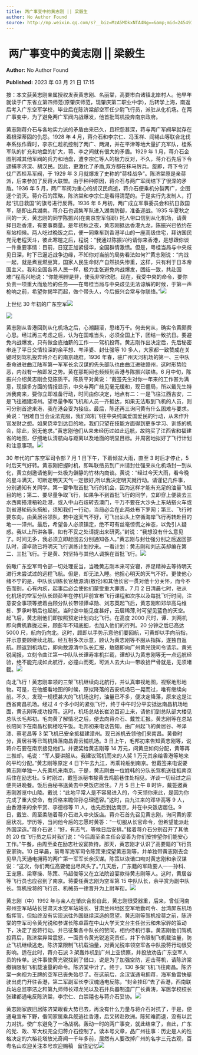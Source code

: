 ```yaml
---
title: ​两广事变中的黄志刚 || 梁毅生
author: No Author Found
source: http://mp.weixin.qq.com/s?__biz=MzA5MDkxNTA4Ng==&amp;mid=2454913281&amp;idx=1&amp;sn=439ca68b9b5ea4c07fd7f3435efa2b97&amp;chksm=87a3c960b0d44076ec722d1e3651f0cd26979172eab67185b42a808154f479a10947cfcc77fa&poc_token=HJ_Do2ejHyO-wNZGG8Q1S8FdPgy1YBBEob-nUEme
---
```


# ​ 两广事变中的黄志刚 || 梁毅生

**Author:** No Author Found

**Published:** 2023 年 03 月 21 日 17:15

按：本文获黄志刚亲属授权发表黄志刚、名丽棠，高要市白诸镇北岸村人。他早年就读于广东省立第四师范(原肇庆师范，现肇庆第二职业中学)，后转学上海，南返后考入广东空军学校，毕业后在陈济棠部空军任少尉飞行员，派驻从化机场。在两广事变中，为了避免两广军阀内战爆发，他首批驾机投奔南京政府。

黄志刚蒋介石与各地实力派的矛盾由来已久，且积怨甚深，蒋与两广军阀早就存在着根深蒂固的仇怨。1928 年 4 月，蒋介石和李宗仁、冯玉祥、阎锡山等联合北伐奉系张作霖时，李宗仁趁机控制了两广、两湖，并在平津等地大量扩充军队，桂系军队的扩充和地盘的扩大，蒋、李之间就有很大的矛盾。1929 年 1 月，蒋介石企图削减其他军阀的兵力和地盘，遭李宗仁等人的极力反对，不久，蒋介石先后下令逮捕李济深、胡汉民。因此，更激化了矛盾,双方都在秣马厉兵。旋即，蒋下令讨伐广西桂系军阀，于 1929 年 3 月就爆发了史称的“蒋桂战争”。陈济棠原是亲蒋派，后来参加了反蒋大联盟。由于种种原因，蒋介石与两广军阀结下了很深的矛盾。1936 年 5 月，两广军阀为重心的胡汉民病逝，蒋介石便乘机分裂两广，企图逐个消灭。蒋介石的策略，陈济棠和李宗仁是看得清楚的。于是实行先发制人，打起“抗日救国”的旗号进行反蒋。1936 年 6 月初，两广成立军事委员会和抗日救国军，随即出兵湖南。蒋介石也调集军队进入湖南防御，准备迎战。1935 年夏秋之间的一天，黄志刚的同学陈振兴(在南京空军任职) 托人带口信到从化机场，请黄择日赴香港，有要事商量。是年初秋之夜，黄志刚抵达香港九龙，陈振兴已依约在车站相候。两人吃过晚饭之后，便一同乘车到香港半山的一座高级住宅，拜访国民党元老程天斗，彼此寒暄之后，程说：“我通过陈振兴约请你来香港，是想跟你谈一件重要事情：目前，日寇正加紧侵华，全国群情激愤。但是，粤桂当局与中央歧见日深，时下已逼近战争边缘，不知你对当前的局势看法如何?”黄志刚说：“内战一起，就是煮豆燃豆箕，国家人民生命财产自然损失惨重，这样，只有利于日本帝国主义。我和全国各界人民一样，极力主张避免内战爆发，团结一致，共赴国难!”程高兴地说：“你能明辨是非，使我非常欣慰。现在，我受中央的命令，要你负责一项重大而危险的任务——在粤桂当局与中央歧见无法谅解的时候，于第一声枪响之前，希望你揭竿而起，做个带头人，今后振兴会常与你联络。”![](https://mmbiz.qpic.cn/mmbiz_jpg/PJWG74pLsMb0x2qXFHiaMibHcKtVSx2iarb1U1RcjaDtxYibuHXhQTIgCWfDgwsASkT3DqtClNcFd2EQqajxg8muQw/640)

上世纪 30 年初的广东空军![](https://mmbiz.qpic.cn/mmbiz_jpg/PJWG74pLsMb0x2qXFHiaMibHcKtVSx2iarbHicW6c61S9IPthv2dT9Niam3lycW4u00icuHoPD1dD9RG6Hk7ZpGOnLdg/640)

![](https://mmbiz.qpic.cn/mmbiz_jpg/PJWG74pLsMb0x2qXFHiaMibHcKtVSx2iarbxHWMz6xkK0YO46lJkxMw9vUjmN1U8QI8r1pM6ngUBboLHZh216YZsQ/640)

黄志刚从香港回到从化机场之后，心潮翻滚，思绪万千。何去何从，确实令黄颇费心思。经过再三考虑之后，认为在国难当头，必须全国上下，团结一致抗日。要避免内战爆发，只有做金底抽薪的工作一一驾机投蒋。黄志刚作出决定后，先后秘密串连了平日交情较深的余平想、岑泽婆、封仕强等 10 多人，大家都一致赞成在关键时刻驾机投奔蒋介石的南京政府。1936 年春，驻广州天河机场的第一、三中队泰命进驻曲江陆军第一军军长余汉谋的先头部队也由曲江进驻赣州，这时形势险恶，内战有一触即发之势。黄在那期间也频频到香港与陈振兴联络。6 月中旬，陈振兴介绍黄志刚会见陈质平。陈质平对黄说：“戴签先生对你一年来的工作甚为满意，现据多方面的情报显示，中央与两广歧见毫无缓和，现已僵局，所以戴先生特派我南来，要你立即准备行动，时间由你决定，地点有二：一是飞往江西吉安，二是飞往福建漳州。望尽量争取飞机和人员一齐抵达，如果无法取到飞机的人员，则可分别首途来港，我在港会妥为接应。最后，陈还再三询问黄有什么困难与要求。黄说：“困难自当会设法克服，我们驾机飞往中央纯属爱国爱民的行动，从未作升官发财之想。如果侥幸到达目的地，我们只望在技能方面得到更多学习、训练的机会，除此，别无他求。”黄志刚他们从来未经历过如此远航，故购买了江西省和福建省的地图，仔细地认清航向与距离以及地面的明显目标。并周密地拟好了飞行计划和注意事项。![](https://mmbiz.qpic.cn/mmbiz_jpg/PJWG74pLsMb0x2qXFHiaMibHcKtVSx2iarbu3SGWMs7Gib1pTnQf5dibLfI4ZbvR16cVagkgZibB7U0oRTLGyYYdXWQg/640)

30 年代的广东空军司令部 7 月 1 日下午，下着倾盆大雨，直至 3 时后才停止，5 时后天气好转。黄志刚把握时机，即叫联络员到广州请封仕强来从化机场封一到从化，黄立刻邀请他到一处极为僻静的竹林内商谈。黄说：“经过今天大雨，看今晚的星斗满天，可断定明天天气一定很好,所以我决定明天就行动。请谨记几件事，分别通知有关同学。第一要争取首批飞行的机会，因为这样才能有充足的油量飞抵目的地；第二、要尽量争取飞行，如果争不到首批飞行的同学，立即穿上便装去三水西南搭港梧轮赴港，或入中山石歧转去澳门，千万不要在大沙头上东站搭火车或到省港轮码头搭船，须知我们一行动，当局必会在此两处布下罗网；第三、飞行时要东向，由黄居谷领队，若中途天气不好，可飞出汕头上空循海岸飞行再转赴目的地一一漳州。最后，希望各人必须镇定，绝不可有丝毫惊慌之神态，以免引人疑惑。我以上所讲各事，如有不妥之处请提出来研究。”封说：“我想没有什么意见了。时间无多，我必须立即赶回去分别通知各人。”黄志刚与封仕强分别之后返回部队时，谭卓勋已将明天飞行训练计划抄来。一看计划：黄志刚和刘志英却编在第二、三批飞行。于是黄、刘坚持与其他人调换在首批飞行。![](https://mmbiz.qpic.cn/mmbiz_jpg/PJWG74pLsMb0x2qXFHiaMibHcKtVSx2iarb36fsHwv2Eic3Mz97NjEDeDILPD9C3uOsDGEYha0fwesp0arkheWXPbA/640)

俯瞰广东空军司令部一切处理妥当，当晚黄志刚本来可安寝，养足精神去等待明天进行未尝试过的远程飞航。但是，却无法入睡。他担心明天的天气不好。更使他心绪不宁的是，中队长训练长官敖源清(敖伦)和其他长官一贯对他十分关怀，而今不告而别，心有内疚，起事后必会使他们蒙受重大罪责。7 月 2 日清晨七时，驻从化机场的空军分队长顾彭年在停机坪前宣布飞行课程和次序以及每批飞行时间，注意安全事项等接着由顾分队长带领谭卓勋、刘志英起飞后，黄志刚和邓华高马维栋、罗承叶稍后也起航。当时空中能见度甚好，云层稀薄,时可望见蓝色的天空。起飞后，黄志刚他们即按照预定计划向北飞行。在高度 2000 尺时，谭、刘两机即向黄机靠拢过来，顾彭年不知底细，也加入他们的行列。20 分钟之后已高达 5000 尺，航向仍向北。这时，顾即以手势示意他们要回航，可黄却以手向前指，并示意要顾继续北航。经互相多次示意，顾认为黄志刚等不服从指挥，遂独自返航。顾返到机场后，即向敖源清中队长汇报，敖随即向广州黄光锐司令请示。黄光锐闻报，立刻令曲江第一中队队长谭寿率机拦截，谭却认为黄志刚等无一点远航经验，绝不能完成如此航行，必撞山而死，可派人去大山一带收拾尸骨就是，无须堵截。![](https://mmbiz.qpic.cn/mmbiz_jpg/PJWG74pLsMb0x2qXFHiaMibHcKtVSx2iarbFkTBiaqkRyEpiaLFTawK5EgBh9iaWfbicJXeUAyM1jbwNw2UzMnJALpndQ/640)

向北飞行！黄志刚率领的三架飞机继续向北航行，并认真审视地图，视察地形地物。可是，在他细看地图的时候，原拟降落的吉安机场已一晃而过，唯有继续向前。不久，发现一规模甚大的飞机场这时，油量已不多，便决定降落，原来这是江西省南昌机场。经过 4 个多小时的紧张飞行，终于中午时分平安抵达南昌机场地面，黄志刚等成功投蒋。这时，机场总站长崔沧百迎上来，请他们到总队部大楼见总队长毛邦初。毛向黄了解情况之后，便去向蒋介石、戴笠汇报。黄志刚等在总站长陪同下在南昌松鹤楼吃午饭。毛邦初来电话告知，由广州起飞的黄居谷、岑泽漆、蔡老昌等 3 架飞机已安全抵福建漳州。现已派机去领他们来南昌。黄昏时分，黄居谷等已驾机降落南昌青云铺机场。3 日上午，毛邦初来告知黄志刚等，说蒋介石要在南京接见他们。并要奖给黄志刚等 14 万元，问黄应如何分配，黄等再三推却。毛说：“军人要讲服从。我建议驾机而来的人奖 1 万元其余给香港等地来的平均分配。”黄志刚等原定 4 日下午去九江，再乘轮船到南京。但戴签来电说要黄志刚单独一人先乘机来南京。于是，黄志刚由一位姓韩的分队长驾机送往抵南京后住在励志社。5 时刚过，戴签派秘书接黄去鸡鹅巷住处相见。详谈一切经过之后便共进晚餐。饭后由秘书送黄去中央饭店居住。7 月 5 日上午 8 时许，戴签邀黄志刚游览中山陵。戴说：“此地平常人是不容易进入的，今天领你来此，是因为你完成了重大使命，有资格来瞻仰孙总理遗容。”这时，由九江来的邓华高等 9 人，由香港来的余平赏、李德标等 11 人，也先后到达南京，并在中央饭店居住。9 日，戴笠、周至柔随着蒋介石进入中央饭店。蒋介石首先召见黄志刚，询问黄的家庭状况，学历等，当问他今后的志愿时黄答：“一切服从长官命令，但希望能派赴外国深造。”蒋介石说：“好，有志气，等候日后安排。”接着蒋介石分别召开了其他的 20 位飞行员之后对我们说：“今后周至柔主任会妥善为你们安排望你们能安心工作。”午餐，由周至柔在励志社设宴款待。那天，黄志刚才认识了高要籍的飞行员安家驹。10 日早晨，前粤军海军司令陈策来探望黄志刚等，并单独带黄志刚去会见早几天通电拥蒋的两广第一军军长余汉谋。陈策以诙谐口吻对黄志刚和余汉谋说：“这次，你们两位高要佬出尽风头了。”几天后，广东籍的军政要人一一孙科、王宠惠、梁寒操、陈策、马超俊等又在立法院设宴款待黄志刚等人。这时，黄居谷等飞行员也应召到了南京。蒋委任黄志刚为空军第 15 中队队长，余平赏为副中队长。驾机投蒋的飞行员、机械员一律晋升为上尉军衔。![](https://mmbiz.qpic.cn/mmbiz_jpg/PJWG74pLsMb0x2qXFHiaMibHcKtVSx2iarbQZLpnuBdvuX9oYib6sYnZxgWmMFdVRdmCCMK664mDGvh5LCglwGujFw/640)

黄志刚（中）1992 年与亲人在肇庆合影自此，黄志刚很受器重，后来，曾任河南郑州空军站站长甘肃天水空军站站长、甘肃兰州地区空军地勤司令、台湾屏东机场指挥官。但始终没有实现派往外国继续深造的愿望。黄志刚等驾机投蒋之前，陈济棠的空军司令黄光锐和参谋长陈卓霖在中山大学天文台主任张云和朱家骅的策动下，决定了投蒋行动，并已征集各中队长的赞同，相约待机行事。黄志刚他们驾机投蒋后，陈济棠异常震怒，一面责令黄光锐追究责任，并下令限制飞机载油量，防止飞机继续逃走。陈济棠限制飞机载油量，对黄光锐率领空军各中队投蒋行动很受影响。适在此时，蒋介石派 3 架轰炸机到广州上空侦察，并投放劝告广东空军人员的传单。这件事使黄光锐找到了借口，说是为了加强空防，迎击蒋机，请陈济棠撤销限制飞机载油量的命令。陈济棠中计了。终于，130 多架飞机飞往南昌。陈济棠一向视为王牌的空军已丧失殆尽了。在这前后，余汉谋通电拥蒋，海军鱼雷快艇驶出虎门开往香港，第二军副军长李汉魂通电反陈，“封金挂印”去了香港，西南联兵站总监李洁之和第九师师长邓龙光以及石井兵器制造厂厂长黄涛，军医学校校长张建都通电反陈济棠，李宗仁、白崇禧也与蒋介石妥协。![](https://mmbiz.qpic.cn/mmbiz_jpg/PJWG74pLsMb0x2qXFHiaMibHcKtVSx2iarbOc5p7TNaibINIApk6EicvxcHicUkmTVTBRKibG7zF6FiaE4xC2pbLuPhib9A/640)

黄志刚家族旧居陈济棠眼看大势已去，再没有什么力量与蒋介石对抗了，于是，便通电宣布下野，偕同家属乘兵舰逃往香港，后又转赴欧洲。陈知难而退，没有以武力对抗，使广东避免了一场战祸。轰动一时的两广事变，就此结束了，自此，广东的党、政、军大权完全归蒋介石控制了。读本号文章，品广州往事：历史是人的性格决定的六榕花塔放光奇闻一千年多前，居然有人要改掉广州的名字三元古观，百粤名山欢迎关注本号欢迎赐稿   留住记忆![](https://mmbiz.qpic.cn/mmbiz_jpg/PJWG74pLsMb0x2qXFHiaMibHcKtVSx2iarbHNibaU0Z5qY4FFfibmJZwLL7ojWOTr6BjicNDiapEY96m4ZY36vnTVU35A/640)
